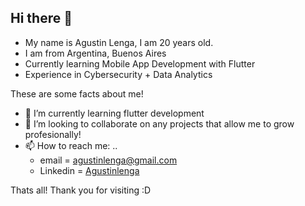 ## Hi there 👋

- My name is Agustin Lenga, I am 20 years old. 
- I am from Argentina, Buenos Aires
- Currently learning Mobile App Development with Flutter
- Experience in Cybersecurity + Data Analytics

These are some facts about me!
- 🌱 I’m currently learning flutter development
- 👯 I’m looking to collaborate on any projects that allow me to grow profesionally!
- 📫 How to reach me: ..
    * email = agustinlenga@gmail.com
    * Linkedin = [Agustinlenga](https://www.linkedin.com/in/agust%C3%ADn-lenga-48b220207/?locale=en_US)
 
Thats all! Thank you for visiting :D 
